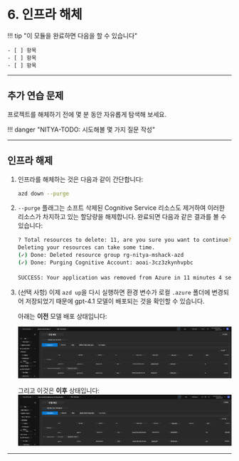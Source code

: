 <!--
CO_OP_TRANSLATOR_METADATA:
{
  "original_hash": "6539a34c770f3ceff282370d72ee74dc",
  "translation_date": "2025-09-24T10:00:37+00:00",
  "source_file": "workshop/docs/instructions/6-Teardown-Infrastructure.md",
  "language_code": "ko"
}
-->
# 6. 인프라 해체

!!! tip "이 모듈을 완료하면 다음을 할 수 있습니다"

    - [ ] 항목
    - [ ] 항목
    - [ ] 항목

---

## 추가 연습 문제

프로젝트를 해체하기 전에 몇 분 동안 자유롭게 탐색해 보세요.

!!! danger "NITYA-TODO: 시도해볼 몇 가지 질문 작성"

---

## 인프라 해제

1. 인프라를 해체하는 것은 다음과 같이 간단합니다:
      
      ```bash title="" linenums="0"
      azd down --purge
      ```
1. `--purge` 플래그는 소프트 삭제된 Cognitive Service 리소스도 제거하여 이러한 리소스가 차지하고 있는 할당량을 해제합니다. 완료되면 다음과 같은 결과를 볼 수 있습니다:
      
      ```bash title="" linenums="0"
      ? Total resources to delete: 11, are you sure you want to continue? Yes
      Deleting your resources can take some time.
      (✓) Done: Deleted resource group rg-nitya-mshack-azd
      (✓) Done: Purging Cognitive Account: aoai-3cz3zkynhvpbc

      SUCCESS: Your application was removed from Azure in 11 minutes 4 seconds.
      ```

1. (선택 사항) 이제 `azd up`을 다시 실행하면 환경 변수가 로컬 `.azure` 폴더에 변경되어 저장되었기 때문에 gpt-4.1 모델이 배포되는 것을 확인할 수 있습니다.

      아래는 **이전** 모델 배포 상태입니다:

      ![Initial](../../../../../translated_images/14-deploy-initial.30e4cf1c29b587bc86efd11a0dd0b6ee6bec92ae4425860272179121951bd917.ko.png)

      그리고 이것은 **이후** 상태입니다:
      ![New](../../../../../translated_images/14-deploy-new.f7f3c355a3cf7299572bca5941cfeec14090237cd3d20310e347f27564089379.ko.png)

---

